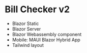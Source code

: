 # Bill Checker v2
- Blazor Static
- Blazor Server
- Blazor Webassembly component
- Mobile: MAUI Blazor Hybrid App
- Tailwind layout
